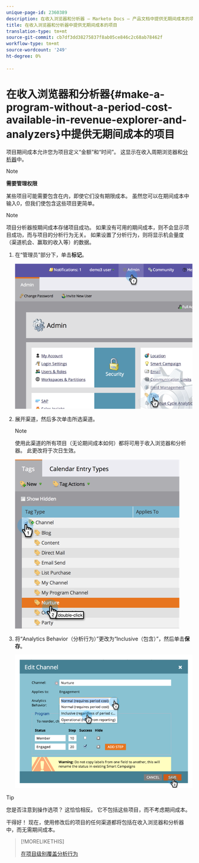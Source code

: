 ```yaml
---
unique-page-id: 2360389
description: 在收入浏览器和分析器 — Marketo Docs — 产品文档中提供无期间成本的项目
title: 在收入浏览器和分析器中提供无期间成本的项目
translation-type: tm+mt
source-git-commit: cb7df3dd38275837f8ab05ce846c2c68ab78462f
workflow-type: tm+mt
source-wordcount: '249'
ht-degree: 0%

---
```



# 在收入浏览器和分析器{#make-a-program-without-a-period-cost-available-in-revenue-explorer-and-analyzers}中提供无期间成本的项目

项目期间成本允许您为项目定义“金额”和“时间”。 这显示在收入周期浏览器和[分析器](/help/marketo/product-docs/reporting/revenue-cycle-analytics/opportunity-influence-analyzer/tell-the-marketing-story-with-an-opportunity-influence-analyzer.md)中。

>[!NOTE]
>
>**需要管理权限**

某些项目可能需要包含在内，即使它们没有期限成本。 虽然您可以在期间成本中输入0，但我们使包含这些项目更简单。

>[!NOTE]
>
>项目分析器按期间成本存储项目成功。 如果没有可用的期间成本，则不会显示项目成功，而与项目的分析行为无关。 如果设置了分析行为，则将显示机会量度（渠道机会、赢取的收入等）的数据。

1. 在“管理员”部分下，单击&#x200B;**标记**。

   ![](assets/image2014-9-17-12-3a35-3a32.png)

1. 展开渠道，然后多次单击所选渠道。

   >[!NOTE]
   >
   >使用此渠道的所有项目（无论期间成本如何）都将可用于收入浏览器和分析器。 此更改将于次日生效。

   ![](assets/image2014-9-17-12-3a36-3a7.png)

1. 将“Analytics Behavior（分析行为）”更改为“Inclusive（包含）”，然后单击&#x200B;**保存**。

   ![](assets/image2014-9-17-12-3a36-3a13.png)

>[!TIP]
>
>您是否注意到操作选项？ 这恰恰相反。 它不包括这些项目，而不考虑期间成本。

干得好！ 现在，使用修改后的项目的任何渠道都将包括在收入浏览器和分析器中，而无需期间成本。

>[!MORELIKETHIS]
>
>[在项目级别覆盖分析行为](/help/marketo/product-docs/reporting/revenue-cycle-analytics/program-analytics/override-analytics-behavior-at-the-program-level.md)
